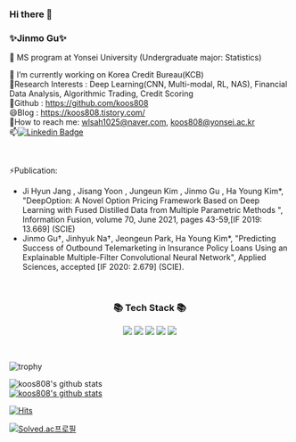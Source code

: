 ### Hi there 👋

### ✨Jinmo Gu✨
🤔 MS program at Yonsei University (Undergraduate major: Statistics)

🔭 I’m currently working on Korea Credit Bureau(KCB) <br>
🌱Research Interests : Deep Learning(CNN, Multi-modal, RL, NAS), Financial Data Analysis, Algorithmic Trading, Credit Scoring <br>
👯Github : https://github.com/koos808 <br>
😄Blog : https://koos808.tistory.com/ <br>
💬How to reach me: wlsah1025@naver.com, koos808@yonsei.ac.kr <br>
📫[![Linkedin Badge](https://img.shields.io/badge/-LinkedIn-blue?style=flat-square&logo=Linkedin&logoColor=white&link=https://https://www.linkedin.com/in/jinmo-gu-340ab7184/)](https://www.linkedin.com/in/jinmo-gu-340ab7184/) <br>

<br>

⚡Publication:
- Ji Hyun Jang , Jisang Yoon , Jungeun Kim , Jinmo Gu , Ha Young Kim*, "DeepOption: A Novel Option Pricing Framework Based on Deep Learning with Fused Distilled Data from Multiple Parametric Methods ", Information Fusion, volume 70, June 2021, pages 43-59,[IF 2019: 13.669] (SCIE)
- Jinmo Gu†, Jinhyuk Na†, Jeongeun Park, Ha Young Kim*, "Predicting Success of Outbound Telemarketing in Insurance Policy Loans Using an Explainable Multiple-Filter Convolutional Neural Network", Applied Sciences, accepted [IF 2020: 2.679] (SCIE).  

<br>

<h3 align="center">📚 Tech Stack 📚</h3>
<p align="center">
  <a href="https://www.github.com/koos808/" target="_blank"><img src="https://img.shields.io/badge/R-276DC3?style=flat-square&logo=r&logoColor=white"/></a>
  <a href="https://www.github.com/koos808/" target="_blank"><img src="https://img.shields.io/badge/Python-3776AB?style=flat-square&logo=python&logoColor=white"/></a>
  <a href="https://www.github.com/koos808/" target="_blank"><img src="https://img.shields.io/badge/Pytorch-EE4C2C?style=flat-square&logo=pytorch&logoColor=white"/></a>
  <a href="https://www.github.com/koos808/" target="_blank"><img src="https://img.shields.io/badge/TensorFlow-FF6F00?style=flat-square&logo=tensorflow&logoColor=white"/></a>
  <a href="https://www.github.com/YJ-20/" target="_blank"><img src="https://img.shields.io/badge/MySQL-4479A1?style=flat-square&logo=mysql&logoColor=white"/></a>
</p>

<br>

<!-- 프로필 지정 -->
![trophy](https://github-profile-trophy.vercel.app/?username=koos808)

<!-- 테마 지정 -->
![koos808's github stats](https://github-readme-stats.vercel.app/api?username=koos808&show_icons=true&theme=algolia)
<br>
[![koos808's github stats](https://github-readme-stats.vercel.app/api/top-langs/?username=koos808&show_icons=true&hide_border=true&title_color=004386&icon_color=004386&layout=compact)](https://github.com/koos808)

<!-- stat hit -->
[![Hits](https://hits.seeyoufarm.com/api/count/incr/badge.svg?url=https%3A%2F%2Fgithub.com%2Fkoos808&count_bg=%23EB8B10&title_bg=%23684327&icon=&icon_color=%23E7E7E7&title=VISIT&edge_flat=false)](https://github.com/koos808)


<!-- backjun solve card -->
[![Solved.ac프로필](http://mazassumnida.wtf/api/v2/generate_badge?boj=wlsah1025)](https://solved.ac/wlsah1025)
